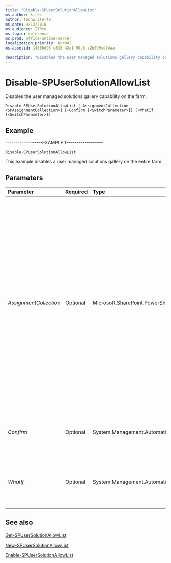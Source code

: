 ```yaml
---
title: "Disable-SPUserSolutionAllowList"
ms.author: kirks
author: Techwriter40
ms.date: 9/13/2016
ms.audience: ITPro
ms.topic: reference
ms.prod: office-online-server
localization_priority: Normal
ms.assetid: 14606d98-c815-42a1-90c8-c2b099cd7baa

description: "Disables the user managed solutions gallery capability on the farm."
---
```


# Disable-SPUserSolutionAllowList

Disables the user managed solutions gallery capability on the farm.
  
```
Disable-SPUserSolutionAllowList [-AssignmentCollection <SPAssignmentCollection>] [-Confirm [<SwitchParameter>]] [-WhatIf [<SwitchParameter>]]

```

## Example

------------------EXAMPLE 1------------------
  
```
Disable-SPUserSolutionAllowList
```

This example disables a user managed solutions gallery on the entire farm.
  
## Parameters

|**Parameter**|**Required**|**Type**|**Description**|
|:-----|:-----|:-----|:-----|
| _AssignmentCollection_ <br/> |Optional  <br/> |Microsoft.SharePoint.PowerShell.SPAssignmentCollection  <br/> |Manages objects for the purpose of proper disposal. Use of objects, such as **SPWeb** or **SPSite**, can use large amounts of memory and use of these objects in Windows PowerShell scripts requires proper memory management. Using the **SPAssignment** object, you can assign objects to a variable and dispose of the objects after they are needed to free up memory. When **SPWeb**, **SPSite**, or **SPSiteAdministration** objects are used, the objects are automatically disposed of if an assignment collection or the **Global** parameter is not used.  <br/> > [!NOTE]> When the **Global** parameter is used, all objects are contained in the global store. If objects are not immediately used, or disposed of by using the **Stop-SPAssignment** command, an out-of-memory scenario can occur.           |
| _Confirm_ <br/> |Optional  <br/> |System.Management.Automation.SwitchParameter  <br/> |Prompts you for confirmation before executing the command. For more information, type the following command: **get-help about_commonparameters** <br/> |
| _WhatIf_ <br/> |Optional  <br/> |System.Management.Automation.SwitchParameter  <br/> |Displays a message that describes the effect of the command instead of executing the command. For more information, type the following command: **get-help about_commonparameters** <br/> |
   
## See also

#### 

[Get-SPUserSolutionAllowList](get-spusersolutionallowlist.md)
  
[New-SPUserSolutionAllowList](new-spusersolutionallowlist.md)
  
[Enable-SPUserSolutionAllowList](enable-spusersolutionallowlist.md)


